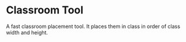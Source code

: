 # Classroom Tool

A fast classroom placement tool.
It places them in class in order of class width and height.

